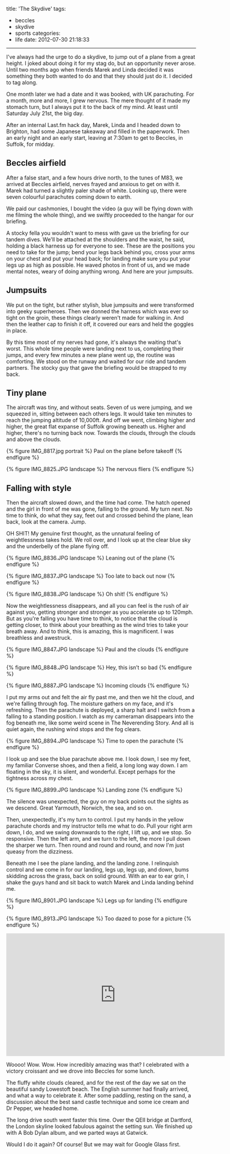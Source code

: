 title: 'The Skydive'
tags:
  - beccles
  - skydive
  - sports
categories:
  - life
date: 2012-07-30 21:18:33
---

I've always had the urge to do a skydive, to jump out of a plane from a great height. I joked about doing it for my stag do, but an opportunity never arose. Until two months ago when friends Marek and Linda decided it was something they both wanted to do and that they should just do it. I decided to tag along.

One month later we had a date and it was booked, with UK parachuting. For a month, more and more, I grew nervous. The mere thought of it made my stomach turn, but I always put it to the back of my mind. At least until Saturday July 21st, the big day.

After an internal Last.fm hack day, Marek, Linda and I headed down to Brighton, had some Japanese takeaway and filled in the paperwork. Then an early night and an early start, leaving at 7:30am to get to Beccles, in Suffolk, for midday.

## Beccles airfield

After a false start, and a few hours drive north, to the tunes of M83, we arrived at Beccles airfield, nerves frayed and anxious to get on with it. Marek had turned a slightly paler shade of white. Looking up, there were seven colourful parachutes coming down to earth.

We paid our cashmonies, I bought the video (a guy will be flying down with me filming the whole thing), and we swiftly proceeded to the hangar for our briefing.

A stocky fella you wouldn't want to mess with gave us the briefing for our tandem dives. We'll be attached at the shoulders and the waist, he said, holding a black harness up for everyone to see. These are the positions you need to take for the jump; bend your legs back behind you, cross your arms on your chest and put your head back; for landing make sure you put your legs up as high as possible. He waved photos in front of us, and we made mental notes, weary of doing anything wrong. And here are your jumpsuits.

## Jumpsuits

We put on the tight, but rather stylish, blue jumpsuits and were transformed into geeky superheroes. Then we donned the harness which was ever so tight on the groin, these things clearly weren't made for walking in. And then the leather cap to finish it off, it covered our ears and held the goggles in place.

By this time most of my nerves had gone, it's always the waiting that's worst. This whole time people were landing next to us, completing their jumps, and every few minutes a new plane went up, the routine was comforting. We stood on the runway and waited for our ride and tandem partners. The stocky guy that gave the briefing would be strapped to my back.

## Tiny plane

The aircraft was tiny, and without seats. Seven of us were jumping, and we squeezed in, sitting between each others legs. It would take ten minutes to reach the jumping altitude of 10,000ft. And off we went, climbing higher and higher, the great flat expanse of Suffolk growing beneath us. Higher and higher, there's no turning back now. Towards the clouds, through the clouds and above the clouds.

{% figure IMG_8817.jpg portrait %}
Paul on the plane before takeoff
{% endfigure %}

{% figure IMG_8825.JPG landscape %}
The nervous fliers
{% endfigure %}

## Falling with style

Then the aircraft slowed down, and the time had come. The hatch opened and the girl in front of me was gone, falling to the ground. My turn next. No time to think, do what they say, feet out and crossed behind the plane, lean back, look at the camera. Jump.

OH SHIT! My genuine first thought, as the unnatural feeling of weightlessness takes hold. We roll over, and I look up at the clear blue sky and the underbelly of the plane flying off.

{% figure IMG_8836.JPG landscape %}
Leaning out of the plane
{% endfigure %}

{% figure IMG_8837.JPG landscape %}
Too late to back out now
{% endfigure %}

{% figure IMG_8838.JPG landscape %}
Oh shit!
{% endfigure %}

Now the weightlessness disappears, and all you can feel is the rush of air against you, getting stronger and stronger as you accelerate up to 120mph. But as you're falling you have time to think, to notice that the cloud is getting closer, to think about your breathing as the wind tries to take your breath away. And to think, this is amazing, this is magnificent. I was breathless and awestruck.

{% figure IMG_8847.JPG landscape %}
Paul and the clouds
{% endfigure %}

{% figure IMG_8848.JPG landscape %}
Hey, this isn’t so bad
{% endfigure %}

{% figure IMG_8887.JPG landscape %}
Incoming clouds
{% endfigure %}

I put my arms out and felt the air fly past me, and then we hit the cloud, and we're falling through fog. The moisture gathers on my face, and it's refreshing. Then the parachute is deployed, a sharp halt and I switch from a falling to a standing position. I watch as my cameraman disappears into the fog beneath me, like some weird scene in The Neverending Story. And all is quiet again, the rushing wind stops and the fog clears.

{% figure IMG_8894.JPG landscape %}
Time to open the parachute
{% endfigure %}

I look up and see the blue parachute above me. I look down, I see my feet, my familiar Converse shoes, and then a field, a long long way down. I am floating in the sky, it is silent, and wonderful. Except perhaps for the tightness across my chest.

{% figure IMG_8899.JPG landscape %}
Landing zone
{% endfigure %}

The silence was unexpected, the guy on my back points out the sights as we descend. Great Yarmouth, Norwich, the sea, and so on.

Then, unexpectedly, it's my turn to control. I put my hands in the yellow parachute chords and my instructor tells me what to do. Pull your right arm down, I do, and we swing downwards to the right, I lift up, and we stop. So responsive. Then the left arm, and we turn to the left, the more I pull down the sharper we turn. Then round and round and round, and now I'm just queasy from the dizziness.

Beneath me I see the plane landing, and the landing zone. I relinquish control and we come in for our landing, legs up, legs up, and down, bums skidding across the grass, back on solid ground. With an ear to ear grin, I shake the guys hand and sit back to watch Marek and Linda landing behind me.

{% figure IMG_8901.JPG landscape %}
Legs up for landing
{% endfigure %}

{% figure IMG_8913.JPG landscape %}
Too dazed to pose for a picture
{% endfigure %}

<iframe width="580" height="326" src="http://www.youtube.com/embed/AfxSk1l4UgQ" frameborder="0" allowfullscreen></iframe>

Woooo! Wow. Wow. How incredibly amazing was that? I celebrated with a victory croissant and we drove into Beccles for some lunch.

The fluffy white clouds cleared, and for the rest of the day we sat on the beautiful sandy Lowestoft beach. The English summer had finally arrived, and what a way to celebrate it. After some paddling, resting on the sand, a discussion about the best sand castle technique and some ice cream and Dr Pepper, we headed home.

The long drive south went faster this time. Over the QEII bridge at Dartford, the London skyline looked fabulous against the setting sun. We finished up with A Bob Dylan album, and we parted ways at Gatwick.

Would I do it again? Of course! But we may wait for Google Glass first.
